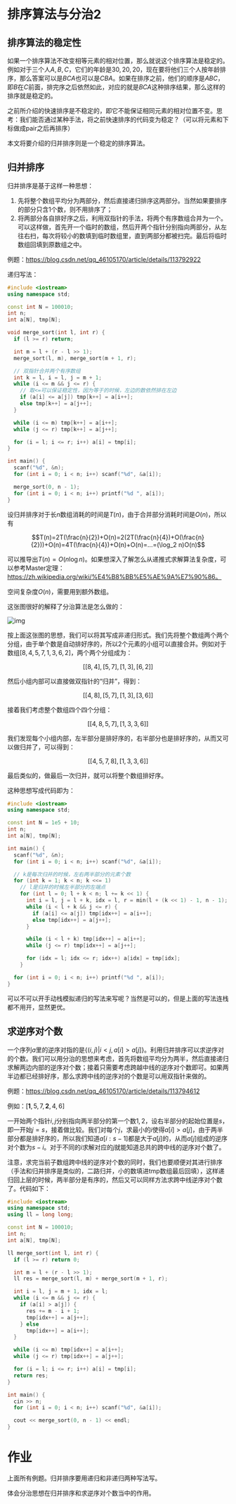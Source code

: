 # 排序算法与分治2



## 排序算法的稳定性

如果一个排序算法不改变相等元素的相对位置，那么就说这个排序算法是稳定的。例如对于三个人$A,B,C$，它们的年龄是$30,20,20$，现在要将他们三个人按年龄排序，那么答案可以是$BCA$也可以是$CBA$。如果在排序之前，他们的顺序是$ABC$，即$B$在$C$前面，排完序之后依然如此，对应的就是$BCA$这种排序结果，那么这样的排序就是稳定的。

之前所介绍的快速排序是不稳定的，即它不能保证相同元素的相对位置不变。思考：我们能否通过某种手法，将之前快速排序的代码变为稳定？（可以将元素和下标做成pair之后再排序）



本文将要介绍的归并排序则是一个稳定的排序算法。



## 归并排序

归并排序是基于这样一种思想：

1. 先将整个数组平均分为两部分，然后直接递归排序这两部分。当然如果要排序的部分只含$1$个数，则不用排序了；
2. 将两部分各自排好序之后，利用双指针的手法，将两个有序数组合并为一个。可以这样做，首先开一个临时的数组，然后开两个指针分别指向两部分，从左往右扫，每次将较小的数填到临时数组里，直到两部分都被扫完。最后将临时数组回填到原数组之中。

例题：https://blog.csdn.net/qq_46105170/article/details/113792922

递归写法：

```cpp
#include <iostream>
using namespace std;

const int N = 100010;
int n;
int a[N], tmp[N];

void merge_sort(int l, int r) {
  if (l >= r) return;

  int m = l + (r - l >> 1);
  merge_sort(l, m), merge_sort(m + 1, r);

  // 双指针合并两个有序数组
  int k = l, i = l, j = m + 1;
  while (i <= m && j <= r) {
    // 取<=可以保证稳定性，因为等于的时候，左边的数依然排在左边
    if (a[i] <= a[j]) tmp[k++] = a[i++];
    else tmp[k++] = a[j++];
  }

  while (i <= m) tmp[k++] = a[i++];
  while (j <= r) tmp[k++] = a[j++];

  for (i = l; i <= r; i++) a[i] = tmp[i];
}

int main() {
  scanf("%d", &n);
  for (int i = 0; i < n; i++) scanf("%d", &a[i]);

  merge_sort(0, n - 1);
  for (int i = 0; i < n; i++) printf("%d ", a[i]);
}
```



设归并排序对于长$n$数组消耗的时间是$T(n)$，由于合并部分消耗时间是$O(n)$，所以有

$$T(n)=2T(\frac{n}{2})+O(n)=2(2T(\frac{n}{4})+O(\frac{n}{2}))+O(n)=4T(\frac{n}{4})+O(n)+O(n)=...=(\log_2 n)O(n)$$

可以推导出$T(n)=O(n\log n)$。如果想深入了解怎么从递推式求解算法复杂度，可以参考Master定理：https://zh.wikipedia.org/wiki/%E4%B8%BB%E5%AE%9A%E7%90%86。

空间复杂度$O(n)$，需要用到额外数组。



这张图很好的解释了分治算法是怎么做的：

![img](https://images2015.cnblogs.com/blog/1024555/201612/1024555-20161218163120151-452283750.png)

按上面这张图的思想，我们可以将其写成非递归形式。我们先将整个数组两个两个分组，由于单个数是自动排好序的，所以$2$个元素的小组可以直接合并。例如对于数组$[8,4,5,7,1,3,6,2]$，两个两个分组成为：

$$[[8,4],[5,7],[1,3],[6,2]]$$

然后小组内部可以直接做双指针的“归并”，得到：

$$[[4,8],[5,7],[1,3],[3,6]]$$

接着我们考虑整个数组四个四个分组：

$$[[4,8,5,7],[1,3,3,6]]$$

我们发现每个小组内部，左半部分是排好序的，右半部分也是排好序的，从而又可以做归并了，可以得到：

$$[[4,5,7,8],[1,3,3,6]]$$

最后类似的，做最后一次归并，就可以将整个数组排好序。



这种思想写成代码即为：

```cpp
#include <iostream>
using namespace std;

const int N = 1e5 + 10;
int n;
int a[N], tmp[N];

int main() {
  scanf("%d", &n);
  for (int i = 0; i < n; i++) scanf("%d", &a[i]);

  // k是每次归并的时候，左右两半部分的元素个数
  for (int k = 1; k < n; k <<= 1)
    // l是归并的时候左半部分的左端点
    for (int l = 0; l + k < n; l += k << 1) {
      int i = l, j = l + k, idx = l, r = min(l + (k << 1) - 1, n - 1);
      while (i < l + k && j <= r) {
        if (a[i] <= a[j]) tmp[idx++] = a[i++];
        else tmp[idx++] = a[j++];
      }

      while (i < l + k) tmp[idx++] = a[i++];
      while (j <= r) tmp[idx++] = a[j++];

      for (idx = l; idx <= r; idx++) a[idx] = tmp[idx];
    }

  for (int i = 0; i < n; i++) printf("%d ", a[i]);
}
```

可以不可以开手动栈模拟递归的写法来写呢？当然是可以的，但是上面的写法连栈都不用开，显然更优。



## 求逆序对个数

一个序列$a$里的逆序对指的是$\{(i,j) | i<j,a[i]>a[j]\}$。利用归并排序可以求逆序对的个数。我们可以用分治的思想来考虑，首先将数组平均分为两半，然后直接递归求解两边内部的逆序对个数；接着只需要考虑跨越中线的逆序对个数即可。如果两半边都已经排好序，那么求跨中线的逆序对的个数是可以用双指针来做的。

例题：https://blog.csdn.net/qq_46105170/article/details/113794612

例如：$[\mathbf{1},5,7,\mathbf{2},4,6]$

一开始两个指针$i,j$分别指向两半部分的第一个数$1,2$，设右半部分的起始位置是$s$，即一开始$j=s$，接着做比较。我们对每个$j$，求最小的$i$使得$a[i]>a[j]$，由于两半部分都是排好序的，所以我们知道$a[i:s-1]$都是大于$a[j]$的，从而$a[j]$组成的逆序对个数为$s-i$。对于不同的$i$求解对应的$j$就能知道总共的跨中线的逆序对个数了。

注意，求完当前子数组跨中线的逆序对个数的同时，我们也要顺便对其进行排序（手法和归并排序是类似的，二路归并，小的数填进tmp数组最后回填），这样递归回上层的时候，两半部分是有序的，然后又可以同样方法求跨中线逆序对个数了。代码如下：

```cpp
#include <iostream>
using namespace std;
using ll = long long;

const int N = 100010;
int n;
int a[N], tmp[N];

ll merge_sort(int l, int r) {
  if (l >= r) return 0;

  int m = l + (r - l >> 1);
  ll res = merge_sort(l, m) + merge_sort(m + 1, r);

  int i = l, j = m + 1, idx = l;
  while (i <= m && j <= r) {
    if (a[i] > a[j]) {
      res += m - i + 1;
      tmp[idx++] = a[j++];
    } else
      tmp[idx++] = a[i++];
  }

  while (i <= m) tmp[idx++] = a[i++];
  while (j <= r) tmp[idx++] = a[j++];

  for (i = l; i <= r; i++) a[i] = tmp[i];
  return res;
}

int main() {
  cin >> n;
  for (int i = 0; i < n; i++) scanf("%d", &a[i]);

  cout << merge_sort(0, n - 1) << endl;
}
```



# 作业

上面所有例题。归并排序要用递归和非递归两种写法写。



体会分治思想在归并排序和求逆序对个数当中的作用。

